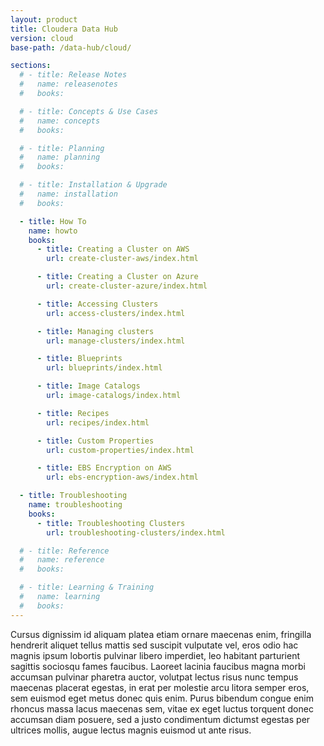 ```yaml
---
layout: product
title: Cloudera Data Hub
version: cloud
base-path: /data-hub/cloud/

sections:
  # - title: Release Notes
  #   name: releasenotes
  #   books:

  # - title: Concepts & Use Cases
  #   name: concepts
  #   books:

  # - title: Planning
  #   name: planning
  #   books:

  # - title: Installation & Upgrade
  #   name: installation
  #   books:

  - title: How To
    name: howto
    books:
      - title: Creating a Cluster on AWS
        url: create-cluster-aws/index.html

      - title: Creating a Cluster on Azure
        url: create-cluster-azure/index.html

      - title: Accessing Clusters
        url: access-clusters/index.html

      - title: Managing clusters
        url: manage-clusters/index.html

      - title: Blueprints
        url: blueprints/index.html

      - title: Image Catalogs
        url: image-catalogs/index.html

      - title: Recipes
        url: recipes/index.html

      - title: Custom Properties
        url: custom-properties/index.html

      - title: EBS Encryption on AWS
        url: ebs-encryption-aws/index.html

  - title: Troubleshooting
    name: troubleshooting
    books:
      - title: Troubleshooting Clusters
        url: troubleshooting-clusters/index.html

  # - title: Reference
  #   name: reference
  #   books:

  # - title: Learning & Training
  #   name: learning
  #   books:
---
```


Cursus dignissim id aliquam platea etiam ornare maecenas enim, fringilla
hendrerit aliquet tellus mattis sed suscipit vulputate vel, eros odio
hac magnis ipsum lobortis pulvinar libero imperdiet, leo habitant
parturient sagittis sociosqu fames faucibus. Laoreet lacinia faucibus
magna morbi accumsan pulvinar pharetra auctor, volutpat lectus risus
nunc tempus maecenas placerat egestas, in erat per molestie arcu litora
semper eros, sem euismod eget metus donec quis enim. Purus bibendum
congue enim rhoncus massa lacus maecenas sem, vitae ex eget luctus
torquent donec accumsan diam posuere, sed a justo condimentum dictumst
egestas per ultrices mollis, augue lectus magnis euismod ut ante risus.
